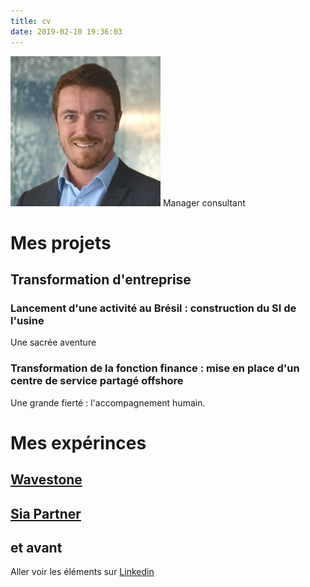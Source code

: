 ```yaml
---
title: cv
date: 2019-02-10 19:36:03
---
```

![photo_cv](/image/victor.jpg)
Manager consultant

# Mes projets
## Transformation d'entreprise
### Lancement d'une activité au Brésil : construction du SI de l'usine
Une sacrée aventure

### Transformation de la fonction finance : mise en place d'un centre de service partagé offshore
Une grande fierté : l'accompagnement humain.

# Mes expérinces
## [Wavestone](https://www.wavestone.com)
## [Sia Partner](https://www.sia-partner.com)
## et avant
Aller voir les éléments sur [Linkedin](https://www.linkedin.com/in/quinault/)